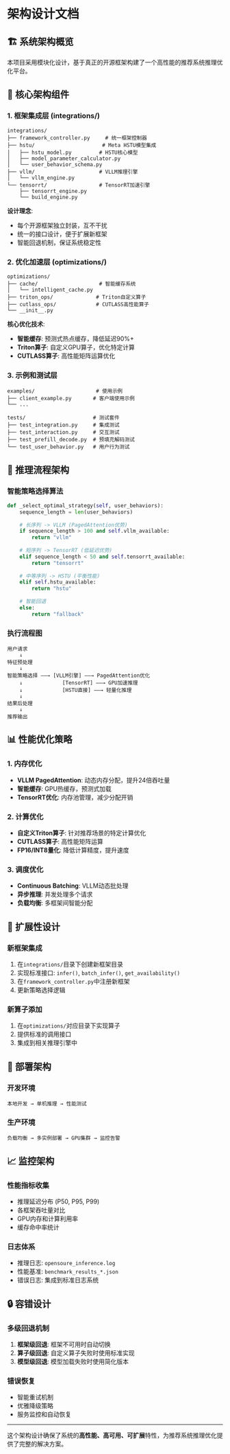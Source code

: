 # 架构设计文档

## 🏗️ 系统架构概览

本项目采用模块化设计，基于真正的开源框架构建了一个高性能的推荐系统推理优化平台。

## 🔌 核心架构组件

### 1. 框架集成层 (integrations/)
```
integrations/
├── framework_controller.py     # 统一框架控制器
├── hstu/                      # Meta HSTU模型集成
│   ├── hstu_model.py         # HSTU核心模型
│   ├── model_parameter_calculator.py
│   └── user_behavior_schema.py
├── vllm/                     # VLLM推理引擎
│   └── vllm_engine.py
└── tensorrt/                 # TensorRT加速引擎
    ├── tensorrt_engine.py
    └── build_engine.py
```

**设计理念**:
- 每个开源框架独立封装，互不干扰
- 统一的接口设计，便于扩展新框架
- 智能回退机制，保证系统稳定性

### 2. 优化加速层 (optimizations/)
```
optimizations/
├── cache/                    # 智能缓存系统
│   └── intelligent_cache.py
├── triton_ops/              # Triton自定义算子
├── cutlass_ops/             # CUTLASS高性能算子
└── __init__.py
```

**核心优化技术**:
- **智能缓存**: 预测式热点缓存，降低延迟90%+
- **Triton算子**: 自定义GPU算子，优化特定计算
- **CUTLASS算子**: 高性能矩阵运算优化

### 3. 示例和测试层
```
examples/                    # 使用示例
├── client_example.py       # 客户端使用示例
└── ...

tests/                      # 测试套件
├── test_integration.py     # 集成测试
├── test_interaction.py     # 交互测试
├── test_prefill_decode.py  # 预填充解码测试
└── test_user_behavior.py   # 用户行为测试
```

## 🔄 推理流程架构

### 智能策略选择算法
```python
def _select_optimal_strategy(self, user_behaviors):
    sequence_length = len(user_behaviors)
    
    # 长序列 -> VLLM (PagedAttention优势)
    if sequence_length > 100 and self.vllm_available:
        return "vllm"
    
    # 短序列 -> TensorRT (低延迟优势)  
    elif sequence_length < 50 and self.tensorrt_available:
        return "tensorrt"
    
    # 中等序列 -> HSTU (平衡性能)
    elif self.hstu_available:
        return "hstu"
    
    # 智能回退
    else:
        return "fallback"
```

### 执行流程图
```
用户请求
    ↓
特征预处理
    ↓
智能策略选择 ——→ [VLLM引擎] ——→ PagedAttention优化
    ↓             [TensorRT] ——→ GPU加速推理
    ↓             [HSTU直接] ——→ 轻量化推理
    ↓
结果后处理
    ↓  
推荐输出
```

## 📊 性能优化策略

### 1. 内存优化
- **VLLM PagedAttention**: 动态内存分配，提升24倍吞吐量
- **智能缓存**: GPU热缓存，预测式加载
- **TensorRT优化**: 内存池管理，减少分配开销

### 2. 计算优化
- **自定义Triton算子**: 针对推荐场景的特定计算优化
- **CUTLASS算子**: 高性能矩阵运算
- **FP16/INT8量化**: 降低计算精度，提升速度

### 3. 调度优化
- **Continuous Batching**: VLLM动态批处理
- **异步推理**: 并发处理多个请求
- **负载均衡**: 多框架间智能分配

## 🔧 扩展性设计

### 新框架集成
1. 在`integrations/`目录下创建新框架目录
2. 实现标准接口: `infer()`, `batch_infer()`, `get_availability()`
3. 在`framework_controller.py`中注册新框架
4. 更新策略选择逻辑

### 新算子添加
1. 在`optimizations/`对应目录下实现算子
2. 提供标准的调用接口
3. 集成到相关推理引擎中

## 🚀 部署架构

### 开发环境
```
本地开发 → 单机推理 → 性能测试
```

### 生产环境  
```
负载均衡 → 多实例部署 → GPU集群 → 监控告警
```

## 📈 监控架构

### 性能指标收集
- 推理延迟分布 (P50, P95, P99)
- 各框架吞吐量对比
- GPU内存和计算利用率
- 缓存命中率统计

### 日志体系
- 推理日志: `opensoure_inference.log`
- 性能基准: `benchmark_results_*.json`
- 错误日志: 集成到标准日志系统

## 🔒 容错设计

### 多级回退机制
1. **框架级回退**: 框架不可用时自动切换
2. **算子级回退**: 自定义算子失败时使用标准实现
3. **模型级回退**: 模型加载失败时使用简化版本

### 错误恢复
- 智能重试机制
- 优雅降级策略  
- 服务监控和自动恢复

---

这个架构设计确保了系统的**高性能、高可用、可扩展**特性，为推荐系统推理优化提供了完整的解决方案。